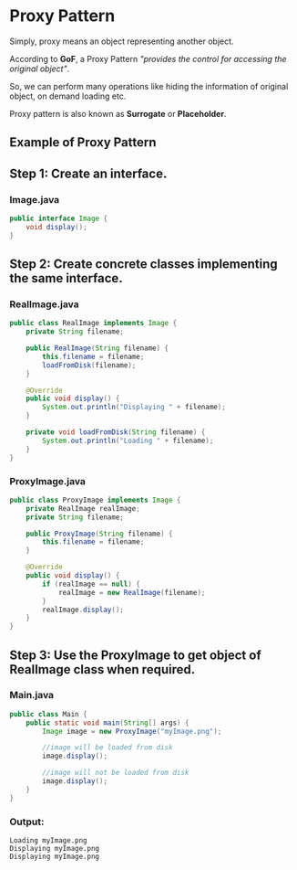 # Proxy Pattern
Simply, proxy means an object representing another object.

According to **GoF**, a Proxy Pattern *"provides the control for accessing the original object"*.

So, we can perform many operations like hiding the information of original object, on demand loading etc.

Proxy pattern is also known as **Surrogate** or **Placeholder**.

## Example of Proxy Pattern

## Step 1: Create an interface.

### Image.java

```java
public interface Image {
    void display();
}
```

## Step 2: Create concrete classes implementing the same interface.

### RealImage.java

```java
public class RealImage implements Image {
    private String filename;

    public RealImage(String filename) {
        this.filename = filename;
        loadFromDisk(filename);
    }

    @Override
    public void display() {
        System.out.println("Displaying " + filename);
    }

    private void loadFromDisk(String filename) {
        System.out.println("Loading " + filename);
    }
}
```

### ProxyImage.java

```java
public class ProxyImage implements Image {
    private RealImage realImage;
    private String filename;

    public ProxyImage(String filename) {
        this.filename = filename;
    }

    @Override
    public void display() {
        if (realImage == null) {
            realImage = new RealImage(filename);
        }
        realImage.display();
    }
}
```

## Step 3: Use the ProxyImage to get object of RealImage class when required.

### Main.java

```java
public class Main {
    public static void main(String[] args) {
        Image image = new ProxyImage("myImage.png");

        //image will be loaded from disk
        image.display();

        //image will not be loaded from disk
        image.display();
    }
}
```

### Output:

```
Loading myImage.png
Displaying myImage.png
Displaying myImage.png
```
